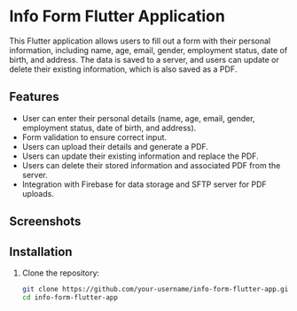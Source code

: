 # Info Form Flutter Application

This Flutter application allows users to fill out a form with their personal information, including name, age, email, gender, employment status, date of birth, and address. The data is saved to a server, and users can update or delete their existing information, which is also saved as a PDF.

## Features

- User can enter their personal details (name, age, email, gender, employment status, date of birth, and address).
- Form validation to ensure correct input.
- Users can upload their details and generate a PDF.
- Users can update their existing information and replace the PDF.
- Users can delete their stored information and associated PDF from the server.
- Integration with Firebase for data storage and SFTP server for PDF uploads.

## Screenshots

<!-- Include screenshots of the app interface -->

## Installation

1. Clone the repository:

   ```bash
   git clone https://github.com/your-username/info-form-flutter-app.git
   cd info-form-flutter-app
